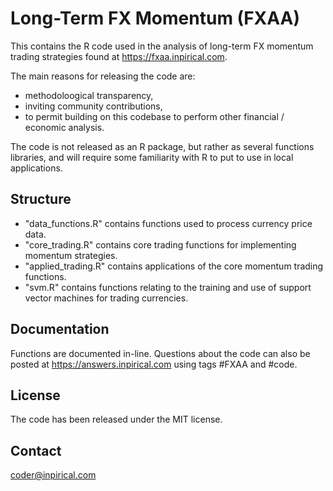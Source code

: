 Long-Term FX Momentum (FXAA)
====

This contains the R code used in the analysis of long-term FX momentum trading strategies found at https://fxaa.inpirical.com.

The main reasons for releasing the code are:
- methodoloogical transparency,
- inviting community contributions,
- to permit building on this codebase to perform other financial / economic analysis.

The code is not released as an R package, but rather as several functions libraries, and will require some familiarity with R to put to use in local applications.

Structure
-----
- "data\_functions.R" contains functions used to process currency price data.
- "core\_trading.R" contains core trading functions for implementing momentum strategies.
- "applied\_trading.R" contains applications of the core momentum trading functions.
- "svm.R" contains functions relating to the training and use of support vector machines for trading currencies.

Documentation
----
Functions are documented in-line. Questions about the code can also be posted at https://answers.inpirical.com using tags #FXAA and #code.

License
----
The code has been released under the MIT license.

Contact
----
coder@inpirical.com
